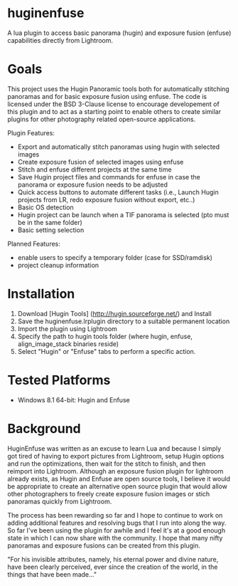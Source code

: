 # huginenfuse
A lua plugin to access basic panorama (hugin) and exposure fusion (enfuse) capabilities directly from Lightroom.

Goals
=====
This project uses the Hugin Panoramic tools both for automatically stitching panoramas and for basic exposure fusion using enfuse. The code is licensed under the BSD 3-Clause license to encourage developement of this plugin and to act as a starting point to enable others to create similar plugins for other photography related open-source applications.

Plugin Features:

* Export and automatically stitch panoramas using hugin with selected images
* Create exposure fusion of selected images using enfuse
* Stitch and enfuse different projects at the same time
* Save Hugin project files and commands for enfuse in case the panorama or exposure fusion needs to be adjusted
* Quick access buttons to automate different tasks (i.e., Launch Hugin projects from LR, redo exposure fusion without export, etc..)
* Basic OS detection
* Hugin project can be launch when a TIF panorama is selected (pto must be in the same folder)
* Basic setting selection

Planned Features:

* enable users to specify a temporary folder (case for SSD/ramdisk)
* project cleanup information

Installation
============
1. Download [Hugin Tools] (http://hugin.sourceforge.net/) and Install
2. Save the huginenfuse.lrplugin directory to a suitable permanent location
3. Import the plugin using Lightroom
4. Specify the path to hugin tools folder (where hugin, enfuse, align_image_stack binaries reside)
5. Select "Hugin" or "Enfuse" tabs to perform a specific action.

Tested Platforms
================

* Windows 8.1 64-bit: Hugin and Enfuse


Background
==========
HuginEnfuse was written as an excuse to learn Lua and because I simply got tired of having to export pictures from Lightroom, setup Hugin options and run the optimizations, then wait for the stitch to finish, and then reimport into Lightroom. Although an exposure fusion plugin for lightroom already exists, as Hugin and Enfuse are open source tools, I believe it would be appropriate to create an alternative open source plugin that would allow other photographers to freely create exposure fusion images or stich panoramas quickly from Lightroom.

The process has been rewarding so far and I hope to continue to work on adding additional features and resolving bugs that I run into along the way. So far I've been using the plugin for awhile and I feel it's at a good enough state in which I can now share with the community. I hope that many nifty panoramas and exposure fusions can be created from this plugin.

"For his invisible attributes, namely, his eternal power and divine nature, have been clearly perceived, ever since the creation of the world, in the things that have been made..."